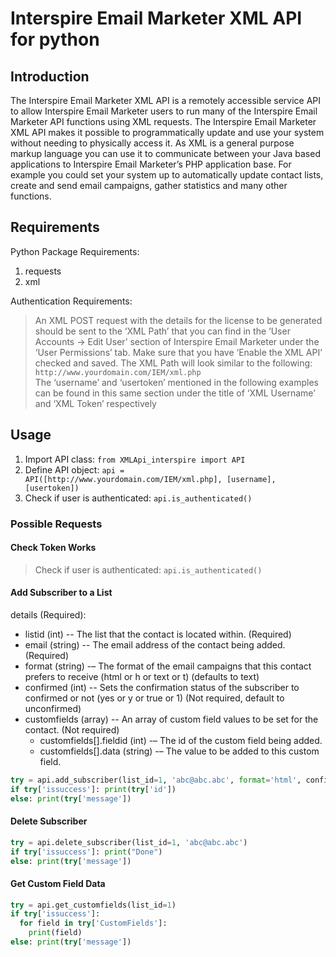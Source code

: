 # Interspire Email Marketer XML API for python

## Introduction

The Interspire Email Marketer XML API is a remotely accessible service API to allow Interspire Email
Marketer users to run many of the Interspire Email Marketer API functions using XML requests.
The Interspire Email Marketer XML API makes it possible to programmatically update and use your
system without needing to physically access it. As XML is a general purpose markup language you can
use it to communicate between your Java based applications to Interspire Email Marketer’s PHP
application base.
For example you could set your system up to automatically update contact lists, create and send email
campaigns, gather statistics and many other functions.

## Requirements

Python Package Requirements:

1. requests
2. xml

Authentication Requirements:
> An XML POST request with the details for the license to be generated should be sent to the ‘XML Path’
that you can find in the ‘User Accounts -> Edit User’ section of Interspire Email Marketer under the ‘User
Permissions’ tab. Make sure that you have ‘Enable the XML API’ checked and saved. The XML Path will
look similar to the following: `http://www.yourdomain.com/IEM/xml.php` <br>
> The ‘username’ and ‘usertoken’ mentioned in the following examples can be found in this same section
under the title of ‘XML Username’ and ‘XML Token’ respectively

## Usage

1. Import API class: `from XMLApi_interspire import API`
2. Define API object: `api = API([http://www.yourdomain.com/IEM/xml.php], [username], [usertoken])`
3. Check if user is authenticated: `api.is_authenticated()`

### Possible Requests

#### Check Token Works

> Check if user is authenticated: `api.is_authenticated()`

#### Add Subscriber to a List

details (Required):

- listid (int) -- The list that the contact is located within. (Required)
- email (string) -- The email address of the contact being added. (Required)
- format (string) -– The format of the email campaigns that this contact prefers to receive (html or h or text or t) (defaults to text)
- confirmed (int) -- Sets the confirmation status of the subscriber to confirmed or not (yes or y or true or 1) (Not required, default to unconfirmed)
- customfields (array)	-- An array of custom field values to be set for the contact. (Not required)
  - customfields[].fieldid (int) -– The id of the custom field being added.
  - customfields[].data (string) -– The value to be added to this custom field.

```python
try = api.add_subscriber(list_id=1, 'abc@abc.abc', format='html', confirmed=1, customfields=[{'fieldid':1, 'data':'abc'}, {'fieldid':2, 'data':'def'}])
if try['issuccess']: print(try['id'])
else: print(try['message'])
```

#### Delete Subscriber

```python
try = api.delete_subscriber(list_id=1, 'abc@abc.abc')
if try['issuccess']: print("Done")
else: print(try['message'])
```

#### Get Custom Field Data

```python
try = api.get_customfields(list_id=1)
if try['issuccess']:
  for field in try['CustomFields']:
    print(field)
else: print(try['message'])
```
